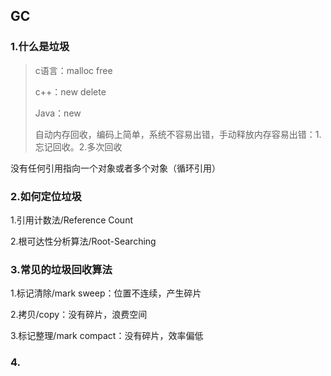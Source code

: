 ## GC

### 1.什么是垃圾

>c语言：malloc free
>
>c++：new	delete
>
>Java：new
>
>自动内存回收，编码上简单，系统不容易出错，手动释放内存容易出错：1.忘记回收。2.多次回收	

没有任何引用指向一个对象或者多个对象（循环引用）

### 2.如何定位垃圾

1.引用计数法/Reference Count

2.根可达性分析算法/Root-Searching

### 3.常见的垃圾回收算法

1.标记清除/mark sweep：位置不连续，产生碎片

2.拷贝/copy：没有碎片，浪费空间

3.标记整理/mark compact：没有碎片，效率偏低

### 4.